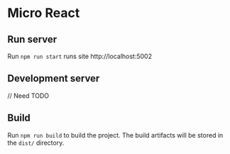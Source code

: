 # Micro React

## Run server

Run `npm run start` runs site http://localhost:5002

## Development server

// Need TODO

## Build

Run `npm run build` to build the project. The build artifacts will be stored in the `dist/` directory.
